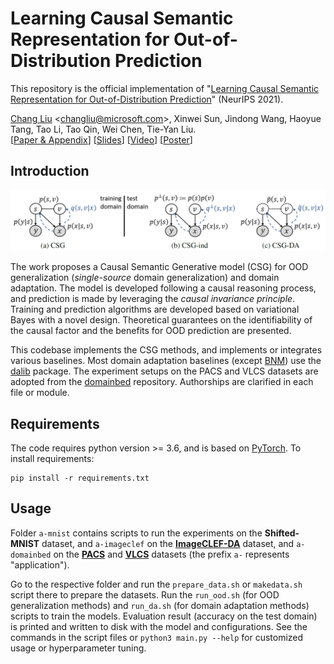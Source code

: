 # Learning Causal Semantic Representation for Out-of-Distribution Prediction

This repository is the official implementation of "[Learning Causal Semantic Representation for Out-of-Distribution Prediction](https://arxiv.org/abs/2011.01681)" (NeurIPS 2021).

[Chang Liu][changliu] \<<changliu@microsoft.com>\>,
Xinwei Sun, Jindong Wang, Haoyue Tang, Tao Li, Tao Qin, Wei Chen, Tie-Yan Liu.\
\[[Paper & Appendix](https://changliu00.github.io/causupv/causupv.pdf)\]
\[[Slides](https://changliu00.github.io/causupv/causupv-slides.pdf)\]
\[[Video](https://recorder-v3.slideslive.com/?share=52713&s=7a03cf16-4993-4e27-8502-7461239c487d)\]
\[[Poster](https://changliu00.github.io/causupv/causupv-poster.pdf)\]

## Introduction

![graphical summary](./csg-intro.png)

The work proposes a Causal Semantic Generative model (CSG) for OOD generalization (_single-source_ domain generalization) and domain adaptation.
The model is developed following a causal reasoning process, and prediction is made by leveraging the _causal invariance principle_.
Training and prediction algorithms are developed based on variational Bayes with a novel design.
Theoretical guarantees on the identifiability of the causal factor and the benefits for OOD prediction are presented.

This codebase implements the CSG methods, and implements or integrates various baselines.
Most domain adaptation baselines (except [BNM](https://github.com/cuishuhao/BNM)) use the [dalib](https://github.com/thuml/Transfer-Learning-Library) package.
The experiment setups on the PACS and VLCS datasets are adopted from the [domainbed](https://github.com/facebookresearch/DomainBed) repository.
Authorships are clarified in each file or module.

## Requirements

The code requires python version >= 3.6, and is based on [PyTorch](https://github.com/pytorch/pytorch). To install requirements:

```setup
pip install -r requirements.txt
```

## Usage

Folder `a-mnist` contains scripts to run the experiments on the **Shifted-MNIST** dataset,
and `a-imageclef` on the [**ImageCLEF-DA**](http://imageclef.org/2014/adaptation) dataset,
and `a-domainbed` on the [**PACS**](https://openaccess.thecvf.com/content_ICCV_2017/papers/Li_Deeper_Broader_and_ICCV_2017_paper.pdf) and [**VLCS**](https://openaccess.thecvf.com/content_iccv_2013/papers/Fang_Unbiased_Metric_Learning_2013_ICCV_paper.pdf) datasets
(the prefix `a-` represents "application").

Go to the respective folder and run the `prepare_data.sh` or `makedata.sh` script there to prepare the datasets.
Run the `run_ood.sh` (for OOD generalization methods) and `run_da.sh` (for domain adaptation methods) scripts to train the models.
Evaluation result (accuracy on the test domain) is printed and written to disk with the model and configurations.
See the commands in the script files or `python3 main.py --help` for customized usage or hyperparameter tuning.

[changliu]: http://ml.cs.tsinghua.edu.cn/~changliu/index.html

